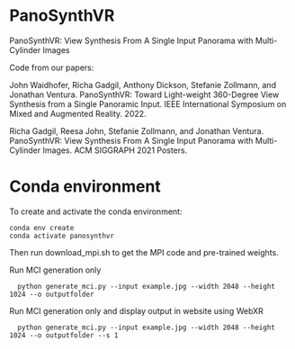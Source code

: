 # PanoSynthVR
PanoSynthVR: View Synthesis From A Single Input Panorama with Multi-Cylinder Images

Code from our papers:

John Waidhofer, Richa Gadgil, Anthony Dickson, Stefanie Zollmann, and Jonathan Ventura.  PanoSynthVR: Toward Light-weight 360-Degree View Synthesis from a Single Panoramic Input.  IEEE International Symposium on Mixed and Augmented Reality. 2022.

Richa Gadgil, Reesa John, Stefanie Zollmann, and Jonathan Ventura.  PanoSynthVR: View Synthesis From A Single Input Panorama with Multi-Cylinder Images.  ACM SIGGRAPH 2021 Posters.

# Conda environment

To create and activate the conda environment:

    conda env create
    conda activate panosynthvr

Then run download_mpi.sh to get the MPI code and pre-trained weights.


Run MCI generation only
```
  python generate_mci.py --input example.jpg --width 2048 --height 1024 --o outputfolder
```
Run MCI generation only and display output in website using WebXR
```
  python generate_mci.py --input example.jpg --width 2048 --height 1024 --o outputfolder --s 1
```
